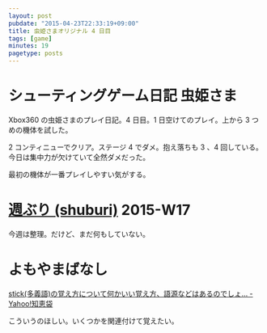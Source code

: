 ```yaml
---
layout: post
pubdate: "2015-04-23T22:33:19+09:00"
title: 虫姫さまオリジナル 4 日目
tags: [game]
minutes: 19
pagetype: posts
---
```

# シューティングゲーム日記 虫姫さま

Xbox360 の虫姫さまのプレイ日記。4 日目。1 日空けてのプレイ。上から 3 つめの機体を試した。

2 コンティニューでクリア。ステージ 4 でダメ。抱え落ちも 3 、4 回している。今日は集中力が欠けていて全然ダメだった。

最初の機体が一番プレイしやすい気がする。

# [週ぶり (shuburi)][shuburi] 2015-W17

今週は整理。だけど、まだ何もしていない。

# よもやまばなし

[stick(多義語)の覚え方について何かいい覚え方、語源などはあるのでしょ... - Yahoo!知恵袋](http://detail.chiebukuro.yahoo.co.jp/qa/question_detail/q12118817767)

こういうのほしい。いくつかを関連付けて覚えたい。

[shuburi]: http://shuburi.org
